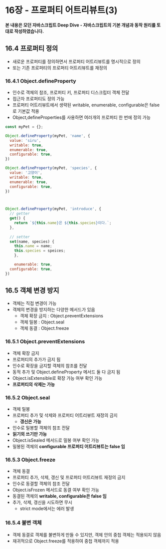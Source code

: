 # 16장 - 프로퍼티 어트리뷰트(3)

**본 내용은 모던 자바스크립트 Deep Dive - 자바스크립트의 기본 개념과 동작 원리를 토대로 작성하였습니다.**



## 16.4 프로퍼티 정의

* 새로운 프로퍼티를 정의하면서 프로퍼티 어트리뷰트를 명시적으로 정의
* 또는 기존 프로퍼티의 프로퍼티 어트리뷰트를 재정의



### 16.4.1 Object.defineProperty

* 인수로 객체의 참조, 프로퍼티 키, 프로퍼티 디스크립터 객체 전달
* 접근자 프로퍼티도 정의 가능
* 프로퍼티 어트리뷰트에서 생략된 writable, enumerable, configurable은 false로 기본값 적용
* Object,defineProperties를 사용하면 여러개의 프로퍼티 한 번에 정의 가능

```JavaScript
const myPet = {};

Object.defineProperty(myPet, 'name', {
  value: 'siru',
  writable: true,
  enumerable: true,
  configurable: true,
})

Object.defineProperty(myPet, 'species', {
  value: '고양이',
  writable: true,
  enumerable: true,
  configurable: true,
})



Object.defineProperty(myPet, 'introduce', {
  // getter
  get() {
    return `${this.name}은 ${this.species}이다.`;
  },
  
  // setter
  set(name, species) {
  	this.name = name;
  	this.species = speices;
	},

	enumerable: true,
  configurable: true,
})
```



## 16.5 객체 변경 방지

* 객체는 직접 변경이 가능
* 객체의 변경을 방지하는 다양한 메서드가 있음
  * 객체 확장 금지 : Object.preventExtensions
  * 객체 밀봉 : Object.seal
  * 객체 동결 : Object.freeze



### 16.5.1 Object.preventExtensions

* 객체 확장 금지
* 프로퍼티의 추가가 금지 됨
* 인수로 확장을 금지할 객체의 참조를 전달
* 동적 추가 및 Object.defineProperty 메서드 둘 다 금지 됨
* Object.isExtensible로 확장 가능 여부 확인 가능
* **프로퍼티의 삭제는 가능**



### 16.5.2 Object.seal

* 객체 밀봉
* 프로퍼티 추가 및 삭제와 프로퍼티 어트리뷰트 재정의 금지
  * **갱신은 가능**
* 인수로 밀봉할 객체의 참조 전달
* **읽기외 쓰기만 가능**
* Object.isSealed 메서드로 밀봉 여부 확인 가능
* 밀봉된 객체의 **configurable 프로퍼티 어트리뷰트는 false 임**



### 16.5.3 Object.freeze

* 객체 동결
* 프로퍼티 추가, 삭제, 갱신 및 프로퍼티 어트리뷰트 재정의 금지
* 인수로 동결할 객체의 참조 전달
* Object.isFrozen 메서드로 동결 여부 확인 가능
* 동결된 객체의 **writable, configurable은 false 임**
* 추가, 삭제, 갱신을 시도하면 무시
  * strict mode에서는 에러 발생



### 16.5.4 불변 객체

* 객체 동결로 객체를 불변하게 만들 수 있지만, 객체 안의 중첩 객체는 적용되지 않음
* 재귀적으로 Object.freeze를 적용하여 중첩 객체까지 적용
